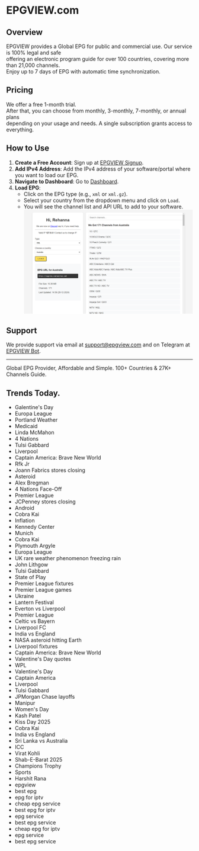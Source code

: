 # EPGVIEW.com



## Overview
EPGVIEW provides a Global EPG for public and commercial use. Our service is 100% legal and safe\
offering an electronic program guide for over 100 countries, covering more than 21,000 channels.\
Enjoy up to 7 days of EPG with automatic time synchronization.

## Pricing
We offer a free 1-month trial. \
After that, you can choose from monthly, 3-monthly, 7-monthly, or annual plans \
depending on your usage and needs. A single subscription grants access to everything.

## How to Use
1. **Create a Free Account**: Sign up at [EPGVIEW Signup](https://epgview.com/signup.php).
2. **Add IPv4 Address**: Add the IPv4 address of your software/portal where you want to load our EPG.
3. **Navigate to Dashboard**: Go to [Dashboard](https://epgview.com/dashboard.php).
4. **Load EPG**:
   - Click on the EPG type (e.g., `xml` or `xml.gz`).
   - Select your country from the dropdown menu and click on `Load`.
   - You will see the channel list and API URL to add to your software.
![EPGVIEW](img/dashboard.png)
## Support
We provide support via email at [support@epgview.com](mailto:support@epgview.com) and on Telegram at [EPGVIEW Bot](https://t.me/epgview_bot).

---

Global EPG Provider, Affordable and Simple. 100+ Countries & 27K+ Channels Guide.

## Trends Today.

- Galentine's Day
- Europa League
- Portland Weather
- Medicaid
- Linda McMahon
- 4 Nations
- Tulsi Gabbard
- Liverpool
- Captain America: Brave New World
- Rfk Jr
- Joann Fabrics stores closing
- Asteroid
- Alex Bregman
- 4 Nations Face-Off
- Premier League
- JCPenney stores closing
- Android
- Cobra Kai
- Inflation
- Kennedy Center
- Munich
- Cobra Kai
- Plymouth Argyle
- Europa League
- UK rare weather phenomenon freezing rain
- John Lithgow
- Tulsi Gabbard
- State of Play
- Premier League fixtures
- Premier League games
- Ukraine
- Lantern Festival
- Everton vs Liverpool
- Premier League
- Celtic vs Bayern
- Liverpool FC
- India vs England
- NASA asteroid hitting Earth
- Liverpool fixtures
- Captain America: Brave New World
- Valentine's Day quotes
- WPL
- Valentine's Day
- Captain America
- Liverpool
- Tulsi Gabbard
- JPMorgan Chase layoffs
- Manipur
- Women's Day
- Kash Patel
- Kiss Day 2025
- Cobra Kai
- India vs England
- Sri Lanka vs Australia
- ICC
- Virat Kohli
- Shab-E-Barat 2025
- Champions Trophy
- Sports
- Harshit Rana
- epgview
- best epg
- epg for iptv
- cheap epg service
- best epg for iptv
- epg service
- best epg service
- cheap epg for iptv
- epg service
- best epg service

